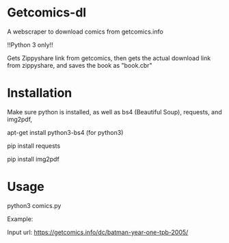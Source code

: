 # Getcomics-dl

A webscraper to download comics from getcomics.info

!!Python 3 only!!

Gets Zippyshare link from getcomics, then gets the actual download link from zippyshare, and saves
the book as "book.cbr"

# Installation

Make sure python is installed, as well as bs4 (Beautiful Soup), requests, and img2pdf, 

apt-get install python3-bs4 (for python3)

pip install requests

pip install img2pdf


# Usage

python3 comics.py

Example:

Input url: https://getcomics.info/dc/batman-year-one-tpb-2005/


